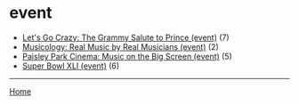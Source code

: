 # event

  * [Let's Go Crazy: The Grammy Salute to Prince (event)](./event/let-s-go-crazy-the-grammy-salute-to-prince/) (7)
  * [Musicology: Real Music by Real Musicians (event)](./event/musicology-real-music-by-real-musicians/) (2)
  * [Paisley Park Cinema: Music on the Big Screen (event)](./event/paisley-park-cinema-music-on-the-big-screen/) (5)
  * [Super Bowl XLI (event)](./event/super-bowl-xli/) (6)

----

[Home](../)
